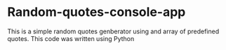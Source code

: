 # Random-quotes-console-app

This is a simple random quotes genberator using and array of predefined quotes.
This code was written using Python
